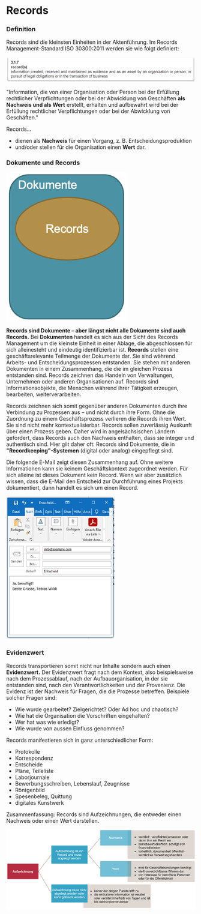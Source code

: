 # Records

### Definition

Records sind die kleinsten Einheiten in der Aktenführung. Im Records Management-Standard ISO 30300:2011 werden sie wie folgt definiert:&#x20;

![](<../.gitbook/assets/image (10) (1).png>)

"Information, die von einer Organisation oder Person bei der Erfüllung rechtlicher Verpflichtungen oder bei der Abwicklung von Geschäften **als Nachweis und als Wert** erstellt, erhalten und aufbewahrt wird bei der Erfüllung rechtlicher Verpflichtungen oder bei der Abwicklung von Geschäften."

Records…

* dienen als **Nachweis** für einen Vorgang, z. B. Entscheidungsproduktion
* und/oder stellen für die Organisation einen **Wert** dar.

### Dokumente und Records

<img src="../.gitbook/assets/image (7).png" alt="" data-size="original">

**Records sind Dokumente – aber längst nicht alle Dokumente sind auch Records.** Bei **Dokumenten** handelt es sich aus der Sicht des Records Management um die kleinste Einheit in einer Ablage, die abgeschlossen für sich alleinesteht und eindeutig identifizierbar ist. **Records** stellen eine geschäftsrelevante Teilmenge der Dokumente dar. Sie sind während Arbeits- und Entscheidungsprozessen entstanden. Sie stehen mit anderen Dokumenten in einem Zusammenhang, die die im gleichen Prozess entstanden sind. Records zeichnen das Handeln von Verwaltungen, Unternehmen oder anderen Organisationen auf. Records sind Informationsobjekte, die Menschen während ihrer Tätigkeit erzeugen, bearbeiten, weiterverarbeiten.

Records zeichnen sich somit gegenüber anderen Dokumenten durch ihre Verbindung zu Prozessen aus – und nicht durch ihre Form. Ohne die Zuordnung zu einem Geschäftsprozess verlieren die Records ihren Wert. Sie sind nicht mehr kontextualisierbar. Records sollen zuverlässig Auskunft über einen Prozess geben. Daher wird in angelsächsischen Ländern gefordert, dass Records auch den Nachweis enthalten, dass sie integer und authentisch sind. Hier gilt daher oft: Records sind Dokumente, die in **"Recordkeeping"-Systemen** (digital oder analog) eingepflegt sind.

Die folgende E-Mail zeigt diesen Zusammenhang auf. Ohne weitere Informationen kann sie keinem Geschäftskontext zugeordnet werden. Für sich alleine ist dieses Dokument kein Record. Wenn wir aber zusätzlich wissen, dass die E-Mail den Entscheid zur Durchführung eines Projekts dokumentiert, dann handelt es sich um einen Record.

![](<../.gitbook/assets/image (6) (2).png>)



### Evidenzwert

Records transportieren somit nicht nur Inhalte sondern auch einen **Evidenzwert.** Der Evidenzwert fragt nach dem Kontext, also beispielsweise nach dem Prozessablauf, nach der Aufbauorganisation, in der sie entstanden sind, nach den Verantwortlichkeiten und der Provenienz. Die Evidenz ist der Nachweis für Fragen, die die Prozesse betreffen. Beispiele solcher Fragen sind:

* Wie wurde gearbeitet? Zielgerichtet? Oder Ad hoc und chaotisch?&#x20;
* Wie hat die Organisation die Vorschriften eingehalten?&#x20;
* Wer hat was wie erledigt?&#x20;
* Wie wurde von aussen Einfluss genommen?

Records manifestieren sich in ganz unterschiedlicher Form:&#x20;

* Protokolle&#x20;
* Korrespondenz&#x20;
* Entscheide&#x20;
* Pläne, Teileliste
* Laborjournale&#x20;
* Bewerbungsschreiben, Lebenslauf, Zeugnisse
* Röntgenbild&#x20;
* Spesenbeleg, Quittung
* digitales Kunstwerk

Zusammenfassung: Records sind Aufzeichnungen, die entweder einen Nachweis oder einen Wert darstellen.

![](<../.gitbook/assets/image (8) (1).png>)
